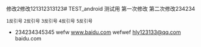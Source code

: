 修改2修改121312313123# TEST_android
测试用
第一次修改
第二次修改234234

` 1反引号 `
`` 2反引号 ``
``` 3反引号 ```
```` 4反引号 ````
````` 5反引号 `````
+ 234234345345
wefw
  www.baidu.com
  wefwef
hly123133@qq.com
baidu.com
